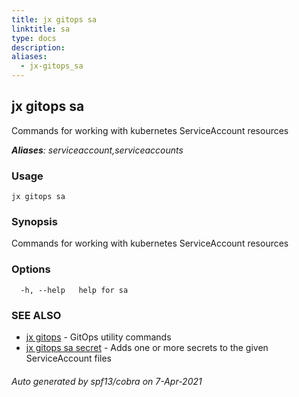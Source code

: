 ```yaml
---
title: jx gitops sa
linktitle: sa
type: docs
description: 
aliases:
  - jx-gitops_sa
---
```


## jx gitops sa

Commands for working with kubernetes ServiceAccount resources

***Aliases**: serviceaccount,serviceaccounts*

### Usage

```
jx gitops sa
```

### Synopsis

Commands for working with kubernetes ServiceAccount resources

### Options

```
  -h, --help   help for sa
```

### SEE ALSO

* [jx gitops](..)	 - GitOps utility commands
* [jx gitops sa secret](jx-gitops_sa_secret)	 - Adds one or more secrets to the given ServiceAccount files

###### Auto generated by spf13/cobra on 7-Apr-2021
